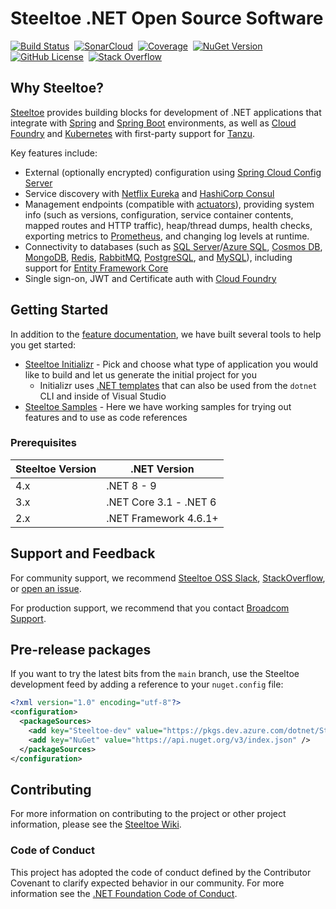 # Steeltoe .NET Open Source Software

[![Build Status](https://github.com/SteeltoeOSS/Steeltoe/actions/workflows/Steeltoe.All.yml/badge.svg?branch=main)](https://github.com/SteeltoeOSS/Steeltoe/actions/workflows/Steeltoe.All.yml?query=branch%3Amain)
&nbsp;[![SonarCloud](https://sonarcloud.io/api/project_badges/measure?project=SteeltoeOSS_steeltoe&branch=main&metric=alert_status)](https://sonarcloud.io/component_measures?id=SteeltoeOSS_steeltoe&branch=main)
&nbsp;[![Coverage](https://sonarcloud.io/api/project_badges/measure?project=SteeltoeOSS_steeltoe&branch=main&metric=coverage)](https://sonarcloud.io/component_measures?id=SteeltoeOSS_steeltoe&branch=main&metric=coverage&view=list)
&nbsp;[![NuGet Version](https://img.shields.io/nuget/v/Steeltoe.Common.svg?style=flat)](https://www.nuget.org/profiles/SteeltoeOSS)
&nbsp;[![GitHub License](https://img.shields.io/github/license/SteeltoeOSS/Steeltoe)](LICENSE)
&nbsp;[![Stack Overflow](https://img.shields.io/badge/stack%20overflow-steeltoe-orange.svg)](http://stackoverflow.com/questions/tagged/steeltoe)

## Why Steeltoe?

[Steeltoe](https://steeltoe.io/) provides building blocks for development of .NET applications that integrate with [Spring](https://spring.io/) and [Spring Boot](https://spring.io/projects/spring-boot) environments, as well as [Cloud Foundry](https://www.cloudfoundry.org/) and [Kubernetes](https://kubernetes.io/) with first-party support for [Tanzu](https://tanzu.vmware.com/tanzu).

Key features include:

- External (optionally encrypted) configuration using [Spring Cloud Config Server](https://docs.spring.io/spring-cloud-config/docs/current/reference/html/)
- Service discovery with [Netflix Eureka](https://spring.io/projects/spring-cloud-netflix) and [HashiCorp Consul](https://www.consul.io/)
- Management endpoints (compatible with [actuators](https://docs.spring.io/spring-boot/docs/current/reference/html/actuator.html)), providing system info (such as versions, configuration, service container contents, mapped routes and HTTP traffic), heap/thread dumps, health checks, exporting metrics to [Prometheus](https://prometheus.io/), and changing log levels at runtime.
- Connectivity to databases (such as [SQL Server](https://www.microsoft.com/sql-server)/[Azure SQL](https://azure.microsoft.com/products/azure-sql), [Cosmos DB](https://azure.microsoft.com/products/cosmos-db/), [MongoDB](https://www.mongodb.com/), [Redis](https://redis.io/), [RabbitMQ](https://www.rabbitmq.com/), [PostgreSQL](https://www.postgresql.org/), and [MySQL](https://www.mysql.com/)), including support for [Entity Framework Core](https://learn.microsoft.com/ef/core/)
- Single sign-on, JWT and Certificate auth with [Cloud Foundry](https://www.cloudfoundry.org/)

## Getting Started

In addition to the [feature documentation](https://steeltoe.io/api), we have built several tools to help you get started:

- [Steeltoe Initializr](https://start.steeltoe.io) - Pick and choose what type of application you would like to build and let us generate the initial project for you
  - Initializr uses [.NET templates](https://github.com/SteeltoeOSS/NetCoreToolTemplates) that can also be used from the `dotnet` CLI and inside of Visual Studio
- [Steeltoe Samples](https://github.com/SteeltoeOSS/Samples) - Here we have working samples for trying out features and to use as code references

### Prerequisites

| Steeltoe Version | .NET Version |
| --- | --- |
| 4.x | .NET 8 - 9 |
| 3.x | .NET Core 3.1 - .NET 6 |
| 2.x | .NET Framework 4.6.1+ |

## Support and Feedback

For community support, we recommend [Steeltoe OSS Slack](https://slack.steeltoe.io), [StackOverflow](https://stackoverflow.com/questions/tagged/steeltoe), or [open an issue](https://github.com/SteeltoeOSS/Steeltoe/issues/new/choose).

For production support, we recommend that you contact [Broadcom Support](https://support.broadcom.com/).

## Pre-release packages

If you want to try the latest bits from the `main` branch, use the Steeltoe development feed by adding a reference to your `nuget.config` file:

```xml
<?xml version="1.0" encoding="utf-8"?>
<configuration>
  <packageSources>
    <add key="Steeltoe-dev" value="https://pkgs.dev.azure.com/dotnet/Steeltoe/_packaging/ci/nuget/v3/index.json" />
    <add key="NuGet" value="https://api.nuget.org/v3/index.json" />
  </packageSources>
</configuration>
```

## Contributing

For more information on contributing to the project or other project information, please see the [Steeltoe Wiki](https://github.com/SteeltoeOSS/Steeltoe/wiki).

### Code of Conduct

This project has adopted the code of conduct defined by the Contributor Covenant to clarify expected behavior in our community.
For more information see the [.NET Foundation Code of Conduct](https://dotnetfoundation.org/code-of-conduct).

